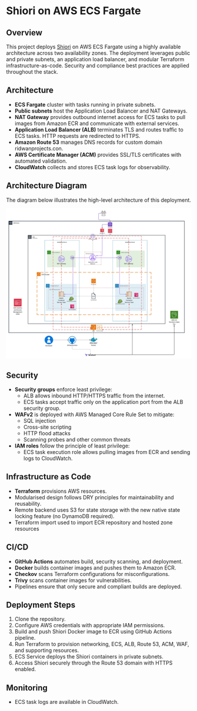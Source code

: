 # Shiori on AWS ECS Fargate

## Overview
This project deploys [Shiori](https://github.com/go-shiori/shiori) on AWS ECS Fargate using a highly available architecture across two availability zones. The deployment leverages public and private subnets, an application load balancer, and modular Terraform infrastructure-as-code. Security and compliance best practices are applied throughout the stack.

## Architecture
- **ECS Fargate** cluster with tasks running in private subnets.  
- **Public subnets** host the Application Load Balancer and NAT Gateways.  
- **NAT Gateway** provides outbound internet access for ECS tasks to pull images from Amazon ECR and communicate with external services.  
- **Application Load Balancer (ALB)** terminates TLS and routes traffic to ECS tasks. HTTP requests are redirected to HTTPS.  
- **Amazon Route 53** manages DNS records for custom domain ridwanprojects.con.  
- **AWS Certificate Manager (ACM)** provides SSL/TLS certificates with automated validation.  
- **CloudWatch** collects and stores ECS task logs for observability.  

## Architecture Diagram
The diagram below illustrates the high-level architecture of this deployment.  

![Architecture Diagram](ecs-architecture-diagram.jpeg)

## Security
- **Security groups** enforce least privilege:
  - ALB allows inbound HTTP/HTTPS traffic from the internet.
  - ECS tasks accept traffic only on the application port from the ALB security group.  
- **WAFv2** is deployed with AWS Managed Core Rule Set to mitigate:
  - SQL injection  
  - Cross-site scripting  
  - HTTP flood attacks  
  - Scanning probes and other common threats  
- **IAM roles** follow the principle of least privilege:
  - ECS task execution role allows pulling images from ECR and sending logs to CloudWatch.

## Infrastructure as Code
- **Terraform** provisions AWS resources.  
- Modularised design follows DRY principles for maintainability and reusability.  
- Remote backend uses S3 for state storage with the new native state locking feature (no DynamoDB required).  
- Terraform import used to import ECR repository and hosted zone resources

## CI/CD
- **GitHub Actions** automates build, security scanning, and deployment.  
- **Docker** builds container images and pushes them to Amazon ECR.  
- **Checkov** scans Terraform configurations for misconfigurations.  
- **Trivy** scans container images for vulnerabilities.  
- Pipelines ensure that only secure and compliant builds are deployed.  

## Deployment Steps
1. Clone the repository.  
2. Configure AWS credentials with appropriate IAM permissions.  
3. Build and push Shiori Docker image to ECR using GitHub Actions pipeline.  
4. Run Terraform to provision networking, ECS, ALB, Route 53, ACM, WAF, and supporting resources.  
5. ECS Service deploys the Shiori containers in private subnets.  
6. Access Shiori securely through the Route 53 domain with HTTPS enabled.  

## Monitoring
- ECS task logs are available in CloudWatch.  
